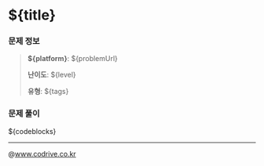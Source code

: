 # ${title}

### 문제 정보
> **${platform}**: ${problemUrl}
> 
> **난이도**: ${level}
>
> **유형**: ${tags}


### 문제 풀이
${codeblocks}

---
@www.codrive.co.kr